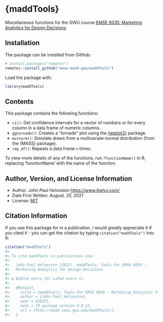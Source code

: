 
<!-- README.md is generated from README.Rmd. Please edit that file -->

# {maddTools}

<!-- badges: start -->
<!-- badges: end -->

Miscellaneous functions for the GWU course [EMSE 6035: Marketing
Analytics for Design Decisions](https://madd.seas.gwu.edu/)

## Installation

The package can be installed from GitHub:

``` r
# install.packages("remotes")
remotes::install_github("emse-madd-gwu/maddTools")
```

Load the package with:

``` r
library(maddTools)
```

## Contents

This package contains the following functions:

-   `ci()`: Get confidence intervals for a vector of numbers or for
    every column in a data frame of numeric columns.
-   `ggtornado()`: Creates a “tornado” plot using the
    [{ggplot2}](https://ggplot2.tidyverse.org/) package.
-   `mvrnorm()`: Simulate draws from a multivariate normal distribution
    (from the {MASS} package).
-   `rep_df()`: Repeats a data frame `n` times.

To view more details of any of the functions, run `?functionName()` in
R, replacing ‘functionName’ with the name of the function.

## Author, Version, and License Information

-   Author: *John Paul Helveston* <https://www.jhelvy.com/>
-   Date First Written: *August, 25, 2021*
-   License:
    [MIT](https://github.com/emse-madd-gwu/maddTools/blob/master/LICENSE.md)

## Citation Information

If you use this package for in a publication, I would greatly appreciate
it if you cited it - you can get the citation by typing
`citation("maddTools")` into R:

``` r
citation("maddTools")
#> 
#> To cite maddTools in publications use:
#> 
#>   John Paul Helveston (2021). maddTools: Tools For EMSE 6035 -
#>   Marketing Analytics for Design Decisions.
#> 
#> A BibTeX entry for LaTeX users is
#> 
#>   @Manual{,
#>     title = {maddTools: Tools For EMSE 6035 - Marketing Analytics for Design Decisions},
#>     author = {John Paul Helveston},
#>     year = {2021},
#>     note = {R package version 0.0.1},
#>     url = {http://madd.seas.gwu.edu/maddTools/},
#>   }
```

